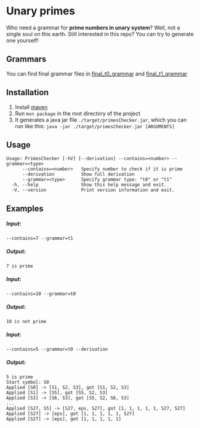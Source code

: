 # Unary primes

Who need a grammar for **prime numbers in unary system**? Well, not a single soul on this earth.
Still interested in this repo? You can try to generate one yourself!

## Grammars

You can find final grammar files in [final_t0_grammar](./final_t0_grammar.txt) and
[final_t1_grammar](./final_t1_grammar.txt)

## Installation

1) Install [maven](https://maven.apache.org/) 
2) Run ```mvn package``` in the root directory of the project
3) It generates a java jar file ```./target/primesChecker.jar```, which you can run like this:
```java -jar ./target/primesChecker.jar [ARGUMENTS]```

## Usage

```
Usage: PrimesChecker [-hV] [--derivation] --contains=<number> --grammar=<type>
      --contains=<number>   Specify number to check if it is prime
      --derivation          Show full derivation
      --grammar=<type>      Specify grammar type: "t0" or "t1"
  -h, --help                Show this help message and exit.
  -V, --version             Print version information and exit.
```

## Examples

##### Input:
```
--contains=7 --grammar=t1
```
##### Output:
```
7 is prime
```

##### Input:
```
--contains=10 --grammar=t0
```
##### Output:
```
10 is not prime
```

##### Input:
```
--contains=5 --grammar=t0 --derivation
```
##### Output:
```
5 is prime
Start symbol: S0
Applied [S0] -> [S1, S2, S3], got [S1, S2, S3]
Applied [S1] -> [S5], got [S5, S2, S3]
Applied [S3] -> [S6, S3], got [S5, S2, S6, S3]
...
Applied [S27, S5] -> [S27, eps, S27], got [1, 1, 1, 1, 1, S27, S27]
Applied [S27] -> [eps], got [1, 1, 1, 1, 1, S27]
Applied [S27] -> [eps], got [1, 1, 1, 1, 1]
```
